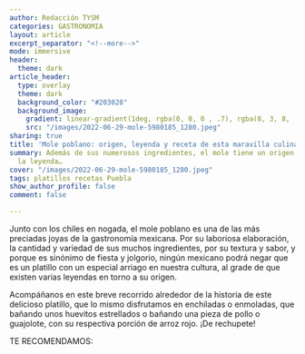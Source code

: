 ```yaml
---
author: Redacción TYSM
categories: GASTRONOMIA
layout: article
excerpt_separator: "<!--more-->"
mode: immersive
header:
  theme: dark
article_header:
  type: overlay
  theme: dark
  background_color: "#203028"
  background_image:
    gradient: linear-gradient(1deg, rgba(0, 0, 0 , .7), rgba(8, 3, 8, .9))
    src: "/images/2022-06-29-mole-5980185_1280.jpeg"
sharing: true
title: 'Mole poblano: origen, leyenda y receta de esta maravilla culinaria'
summary: Además de sus numerosos ingredientes, el mole tiene un origen anclado en
  la leyenda…
cover: "/images/2022-06-29-mole-5980185_1280.jpeg"
tags: platillos recetas Puebla
show_author_profile: false
comment: false

---
```

Junto con los chiles en nogada, el mole poblano es una de las más preciadas joyas de la gastronomía mexicana. Por su laboriosa elaboración, la cantidad y variedad de sus muchos ingredientes, por su textura y sabor, y porque es sinónimo de fiesta y jolgorio, ningún mexicano podrá negar que es un platillo con un especial arriago en nuestra cultura, al grade de que existen varias leyendas en torno a su origen.

Acompáñanos en este breve recorrido alrededor de la historia de este delicioso platillo, que lo mismo disfrutamos en enchiladas o enmoladas, que bañando unos huevitos estrellados o bañando una pieza de pollo o guajolote, con su respectiva porción de arroz rojo. ¡De rechupete!

TE RECOMENDAMOS: